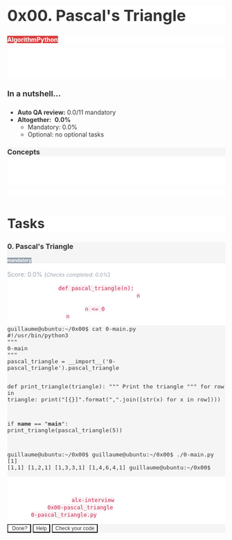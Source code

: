 <h1 style="text-align: start;color: rgb(51, 51, 51);background-color: rgb(255, 255, 255);font-size: 36px;">0x00. Pascal&apos;s Triangle</h1>
<div style="text-align: start;color: rgb(51, 51, 51);background-color: rgb(255, 255, 255);font-size: 14px;">
    <div><strong><span style="text-align: center;color: rgb(255, 255, 255);background-color: rgb(219, 62, 62);font-size: 14px;">Algorithm</span></strong><strong><span style="text-align: center;color: rgb(255, 255, 255);background-color: rgb(219, 62, 62);font-size: 14px;">Python</span></strong></div>
</div>
<div style="text-align: start;color: rgb(51, 51, 51);background-color: rgb(255, 255, 255);font-size: 14px;">
    <ul style="font-size: 11px;">
        <li style="color: rgb(255, 255, 255);background-color: rgb(255, 255, 255);">By: Alexa Orrico, Software Engineer at Holberton School</li>
        <li style="color: rgb(255, 255, 255);background-color: rgb(255, 255, 255);">Weight: 1</li>
        <li style="color: rgb(255, 255, 255);background-color: rgb(255, 255, 255);">Ongoing second chance project - started <span title="">Sep 25, 2023 6:00 AM</span>, must end by <span title="">Oct 2, 2023 6:00 AM</span></li>
        <li style="color: rgb(255, 255, 255);background-color: rgb(255, 255, 255);">An auto review will be launched at the deadline</li>
    </ul>
</div>
<div style="text-align: start;color: rgb(51, 51, 51);font-size: 14px;">
    <h4 style="color: inherit;font-size: 18px;">In a nutshell&hellip;</h4>
    <ul>
        <li><strong><strong>Auto QA review:</strong></strong> 0.0/11 mandatory</li>
        <li><strong><strong>Altogether:</strong></strong>&nbsp; <strong><strong>0.0%</strong></strong>
            <ul>
                <li>Mandatory: 0.0%</li>
                <li>Optional: no optional tasks</li>
            </ul>
        </li>
    </ul>
</div>
<div style="text-align: start;color: rgb(255, 255, 255);background-color: rgb(255, 255, 255);font-size: 14px;">
    <div style="color: rgb(51, 51, 51);background-color: rgb(245, 245, 245);">
        <h3 style="color: rgb(51, 51, 51);font-size: 16px;">Concepts</h3>
    </div>
    <div>
        <p><em>For this project, we expect you to look at this concept:</em></p>
        <ul>
            <li><a href="https://intranet.alxswe.com/concepts/100005" style="color: transparent;">Technical interview</a></li>
        </ul>
    </div>
</div>
<div style="text-align: start;color: rgb(255, 255, 255);background-color: rgb(255, 255, 255);font-size: 14px;">
    <div><br></div>
</div>
<h2 style="text-align: start;color: rgb(51, 51, 51);background-color: rgb(255, 255, 255);font-size: 30px;">Tasks</h2>
<div style="text-align: start;color: rgb(51, 51, 51);background-color: rgb(255, 255, 255);font-size: 14px;">
    <div style="color: rgb(255, 255, 255);background-color: rgb(255, 255, 255);">
        <div style="color: rgb(51, 51, 51);background-color: rgb(245, 245, 245);">
            <h3 style="color: rgb(51, 51, 51);font-size: 16px;">0. Pascal&apos;s Triangle</h3>
            <div><strong><span style="text-align: center;color: rgb(255, 255, 255);background-color: rgb(152, 163, 174);font-size: 10.5px;">mandatory</span></strong></div>
        </div>
        <div>
            <div style="color: rgb(152, 163, 174);">
                <div>
                    <div><br></div>
                </div>
                <div>Score: 0.0% (<em><span style="font-size: 12px;">Checks completed: 0.0%</span></em>)</div>
            </div>
            <p>Create a function <code style="color: rgb(199, 37, 78);background-color: rgb(249, 242, 244);font-size: 12.6px;">def pascal_triangle(n):</code> that returns a list of lists of integers representing the Pascal&rsquo;s triangle of <code style="color: rgb(199, 37, 78);background-color: rgb(249, 242, 244);font-size: 12.6px;">n</code>:</p>
            <ul>
                <li>Returns an empty list if <code style="color: rgb(199, 37, 78);background-color: rgb(249, 242, 244);font-size: 12.6px;">n &lt;= 0</code></li>
                <li>You can assume <code style="color: rgb(199, 37, 78);background-color: rgb(249, 242, 244);font-size: 12.6px;">n</code> will be always an integer</li>
            </ul>
            <pre style="color: rgb(51, 51, 51);background-color: rgb(245, 245, 245);font-size: 13px;"><code style="color: inherit;font-size: inherit;">guillaume@ubuntu:~/0x00$ cat 0-main.py
#!/usr/bin/python3
&quot;&quot;&quot;
0-main
&quot;&quot;&quot;
pascal_triangle = __import__(&apos;0-pascal_triangle&apos;).pascal_triangle

def print_triangle(triangle):
    &quot;&quot;&quot;
    Print the triangle
    &quot;&quot;&quot;
    for row in triangle:
        print(&quot;[{}]&quot;.format(&quot;,&quot;.join([str(x) for x in row])))


if __name__ == &quot;__main__&quot;:
    print_triangle(pascal_triangle(5))

guillaume@ubuntu:~/0x00$ 
guillaume@ubuntu:~/0x00$ ./0-main.py
[1]
[1,1]
[1,2,1]
[1,3,3,1]
[1,4,6,4,1]
guillaume@ubuntu:~/0x00$ 
</code></pre>
        </div>
        <div>
            <div style="color: rgb(255, 255, 255);background-color: rgb(255, 255, 255);">
                <p><strong><strong>Repo:</strong></strong></p>
                <ul>
                    <li>GitHub repository: <code style="color: rgb(199, 37, 78);background-color: rgb(249, 242, 244);font-size: 12.6px;">alx-interview</code></li>
                    <li>Directory: <code style="color: rgb(199, 37, 78);background-color: rgb(249, 242, 244);font-size: 12.6px;">0x00-pascal_triangle</code></li>
                    <li>File: <code style="color: rgb(199, 37, 78);background-color: rgb(249, 242, 244);font-size: 12.6px;">0-pascal_triangle.py</code></li>
                </ul>
            </div>
        </div>
        <div style="color: rgb(245, 245, 245);background-color: rgb(245, 245, 245);">
            <div>
                <div><button style="text-align: center;color: rgb(51, 51, 51);background-color: rgb(255, 255, 255);font-size: 12px;">&nbsp;Done?</button> <button style="text-align: center;color: rgb(51, 51, 51);background-color: rgb(255, 255, 255);font-size: 12px;">Help</button> <button style="text-align: center;color: rgb(51, 51, 51);background-color: rgb(255, 255, 255);font-size: 12px;">Check your code</button>&nbsp;</div>
            </div>
        </div>
    </div>
</div>
